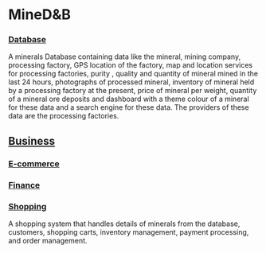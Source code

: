 # MineD&B

### [Database](./Database/README.md)
A minerals Database containing data like the mineral, mining company, processing factory, GPS location of the factory, map and location services for processing factories, purity , quality and quantity of mineral mined in the last 24 hours, photographs of processed mineral, inventory of mineral held by a processing factory at the present, price of mineral per weight, quantity of a mineral ore deposits and dashboard with a theme colour of a mineral for these data and a search engine for these data. The providers of these data are the processing factories.

## [Business]()

### [E-commerce]()
### [Finance]()
### [Shopping](./Shopping/README.md)
A shopping system that handles details of minerals from the database, customers, shopping carts, inventory management, payment processing, and order management. 

